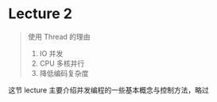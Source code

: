 # Lecture 2
> 使用 Thread 的理由
> 1. IO 并发
> 2. CPU 多核并行
> 3. 降低编码复杂度

这节 lecture 主要介绍并发编程的一些基本概念与控制方法，略过